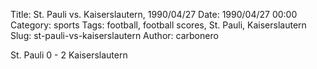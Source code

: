 Title: St. Pauli vs. Kaiserslautern, 1990/04/27
Date: 1990/04/27 00:00
Category: sports
Tags: football, football scores, St. Pauli, Kaiserslautern
Slug: st-pauli-vs-kaiserslautern
Author: carbonero


St. Pauli 0 - 2 Kaiserslautern
